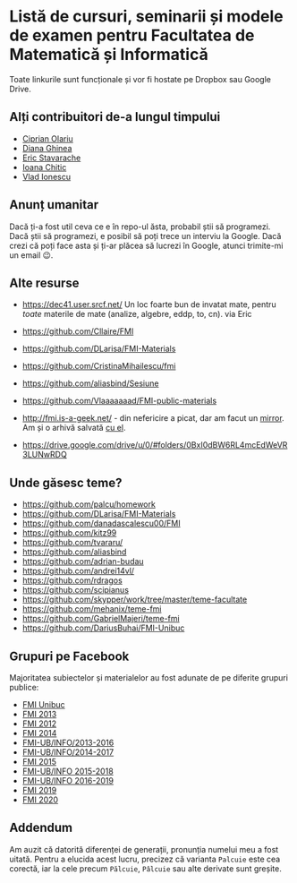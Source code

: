 # Listă de cursuri, seminarii și modele de examen pentru Facultatea de Matematică și Informatică

Toate linkurile sunt funcționale și vor fi hostate pe Dropbox sau Google Drive.

## Alți contribuitori de-a lungul timpului

* [Ciprian Olariu](https://github.com/scipianus)
* [Diana Ghinea](https://github.com/dianamin)
* [Eric Stavarache](https://github.com/ericpts)
* [Ioana Chitic](https://github.com/kitty1592)
* [Vlad Ionescu](https://github.com/Vlaaaaaaad)

## Anunț umanitar

Dacă ți-a fost util ceva ce e în repo-ul ăsta, probabil știi să programezi. Dacă știi să programezi, e posibil să poți trece un interviu la Google. Dacă crezi că poți face asta și ți-ar plăcea să lucrezi în Google, atunci trimite-mi un email 😉.

## Alte resurse

* https://dec41.user.srcf.net/ Un loc foarte bun de invatat mate, pentru *toate* materile de mate (analize, algebre, eddp, to, cn). via Eric

* https://github.com/Cllaire/FMI
* https://github.com/DLarisa/FMI-Materials
* https://github.com/CristinaMihailescu/fmi
* https://github.com/aliasbind/Sesiune
* https://github.com/Vlaaaaaaad/FMI-public-materials
* http://fmi.is-a-geek.net/ - din nefericire a picat, dar am facut un [mirror](http://fmi.is-a-geek.palcu.ro/). Am și o arhivă salvată [cu el](https://www.dropbox.com/s/8ncr98owj69b8aj/fmi-is-a-geek.zip?dl=0).
* https://drive.google.com/drive/u/0/#folders/0BxI0dBW6RL4mcEdWeVR3LUNwRDQ

## Unde găsesc teme?

* https://github.com/palcu/homework
* https://github.com/DLarisa/FMI-Materials
* https://github.com/danadascalescu00/FMI
* https://github.com/kitz99
* https://github.com/tvararu/
* https://github.com/aliasbind
* https://github.com/adrian-budau
* https://github.com/andrei14vl/
* https://github.com/rdragos
* https://github.com/scipianus
* https://github.com/skypper/work/tree/master/teme-facultate
* https://github.com/mehanix/teme-fmi
* https://github.com/GabrielMajeri/teme-fmi
* https://github.com/DariusBuhai/FMI-Unibuc

## Grupuri pe Facebook

Majoritatea subiectelor și materialelor au fost adunate de pe diferite grupuri publice:

* [FMI Unibuc](https://www.facebook.com/groups/126743390712654/)
* [FMI 2013](https://www.facebook.com/groups/fmi2013.ub/)
* [FMI 2012](https://www.facebook.com/groups/fmi2012/)
* [FMI 2014](https://www.facebook.com/groups/FMI2014/)
* [FMI-UB/INFO/2013-2016](https://www.facebook.com/groups/fmi.ub.info/)
* [FMI-UB/INFO/2014-2017](https://www.facebook.com/groups/310345475799027)
* [FMI 2015](https://www.facebook.com/groups/fmi.ub.2015/)
* [FMI-UB/INFO 2015-2018](https://www.facebook.com/groups/1662350980651951/)
* [FMI-UB/INFO 2016-2019](https://www.facebook.com/groups/1744503535826904/?ref=br_rs)
* [FMI 2019](https://www.facebook.com/groups/570535900117438)
* [FMI 2020](https://www.facebook.com/groups/1127847707592197)

## Addendum

Am auzit că datorită diferenței de generații, pronunția numelui meu a fost uitată. Pentru a elucida acest lucru, precizez că varianta `Palcuie` este cea corectă, iar la cele precum `Pălcuie`, `Pâlcuie` sau alte derivate sunt greșite. 
